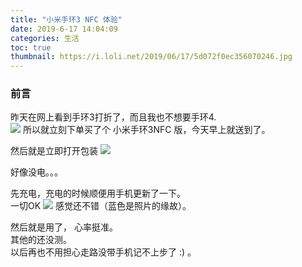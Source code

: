 ```yaml
---
title: "小米手环3 NFC 体验"
date: 2019-6-17 14:04:09
categories: 生活
toc: true
thumbnail: https://i.loli.net/2019/06/17/5d072f0ec356070246.jpg
---
```


### 前言
昨天在网上看到手环3打折了，而且我也不想要手环4.  
![](https://i.loli.net/2019/06/17/5d07302dc721355447.jpg)
所以就立刻下单买了个 小米手环3NFC 版，今天早上就送到了。

然后就是立即打开包装
![](https://i.loli.net/2019/06/17/5d07321c54bdc38068.jpg)

好像没电。。。

先充电，充电的时候顺便用手机更新了一下。  
一切OK
![](https://i.loli.net/2019/06/17/5d0730e7a933d18774.jpg)
感觉还不错（蓝色是照片的缘故）。

然后就是用了， 心率挺准。  
其他的还没测。  
以后再也不用担心走路没带手机记不上步了 :) 。